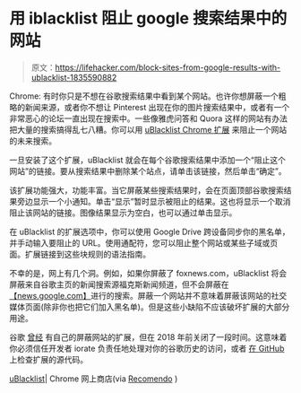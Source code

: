 # 用 iblacklist 阻止 google 搜索结果中的网站

> 原文：<https://lifehacker.com/block-sites-from-google-results-with-ublacklist-1835590882>

Chrome: 有时你只是不想在谷歌搜索结果中看到某个网站。也许你想屏蔽一个粗略的新闻来源，或者你不想让 Pinterest 出现在你的图片搜索结果中，或者有一个非常恶心的论坛一直出现在搜索中。一些像雅虎问答和 Quora 这样的网站有办法把大量的搜索搞得乱七八糟。你可以用 [uBlacklist Chrome 扩展](https://chrome.google.com/webstore/detail/ublacklist/pncfbmialoiaghdehhbnbhkkgmjanfhe/related?hl=en) 来阻止一个网站的未来搜索。



一旦安装了这个扩展，uBlacklist 就会在每个谷歌搜索结果中添加一个“阻止这个网站”的链接。要从搜索结果中删除某个站点，请单击该链接，然后单击“确定”。

该扩展功能强大，功能丰富。当它屏蔽某些搜索结果时，会在页面顶部谷歌搜索结果旁边显示一个小通知。单击“显示”暂时显示被阻止的结果。这也将显示一个取消阻止该网站的链接。图像结果显示为空白，也可以通过单击显示。

在 uBlacklist 的扩展选项中，你可以使用 Google Drive 跨设备同步你的黑名单，并手动输入要阻止的 URL。使用通配符，您可以阻止整个网站或某些子域或页面。扩展链接到这些块规则的语法指南。

不幸的是，网上有几个洞。例如，如果你屏蔽了 foxnews.com，uBlacklist 将会屏蔽来自谷歌主页的新闻搜索源福克斯新闻频道，但不会屏蔽在[【news.google.com】](https://news.google.com/)进行的搜索。屏蔽一个网站并不意味着屏蔽该网站的社交媒体页面(除非你也把它们加入黑名单)。但是这些小缺陷不应该破坏扩展的大部分用途。

谷歌 [曾经](https://lifehacker.com/personal-blocklist-keeps-the-sites-you-hate-out-of-your-5800723) 有自己的屏蔽网站的扩展，但在 2018 年前关闭了一段时间。这意味着你必须信任开发者 iorate 负责任地处理对你的谷歌历史的访问，或者 [在 GitHub](https://github.com/iorate/uBlacklist) 上检查扩展的源代码。

[uBlacklist](https://chrome.google.com/webstore/detail/ublacklist/pncfbmialoiaghdehhbnbhkkgmjanfhe/related?hl=en)| Chrome 网上商店(via [Recomendo](https://www.recomendo.com/browser/block-specific-sites-from-google-search-results) )